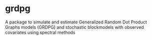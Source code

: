 # grdpg

A package to simulate and estimate Generalized Random Dot Product Graphs models (GRDPG) and stochastic blockmodels with observed covariates using spectral methods
